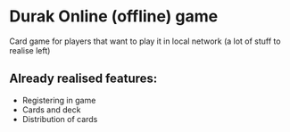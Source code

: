 # Durak Online (offline) game

Card game for players that want to play it in local network (a lot of stuff to realise left)

## Already realised features:
- Registering in game
- Cards and deck
- Distribution of cards